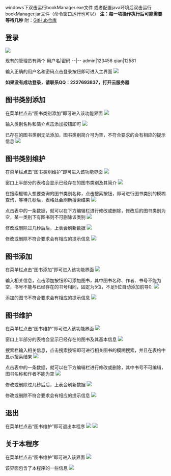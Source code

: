 windows下双击运行bookManager.exe文件
或者配置java环境后双击运行bookManager.jar文件（命令窗口运行也可以）
**注：每一项操作执行后可能需要等待几秒**
附：[GitHub仓库](https://github.com/casual-qian/BookManager)
## 登录
![](https://casual-qian.github.io/img/openGauss/%E5%9B%BE%E4%B9%A6%E7%AE%A1%E7%90%86%E7%B3%BB%E7%BB%9F%E4%BD%BF%E7%94%A8%E8%AF%B4%E6%98%8E/%E7%99%BB%E5%BD%95.png)

现有的管理员有两个
用户名|密码
--|--
admin|123456
qian|12581

输入正确的用户名和密码点击登录按钮即可进入主界面
![](https://casual-qian.github.io/img/openGauss/%E5%9B%BE%E4%B9%A6%E7%AE%A1%E7%90%86%E7%B3%BB%E7%BB%9F%E4%BD%BF%E7%94%A8%E8%AF%B4%E6%98%8E/%E4%B8%BB%E7%95%8C%E9%9D%A2.png)

**如果没有成功登录，请联系QQ：2227693837，打开云服务器**

## 图书类别添加
在菜单栏点击“图书类别添加”即可进入该功能界面
![](https://casual-qian.github.io/img/openGauss/%E5%9B%BE%E4%B9%A6%E7%AE%A1%E7%90%86%E7%B3%BB%E7%BB%9F%E4%BD%BF%E7%94%A8%E8%AF%B4%E6%98%8E/%E7%B1%BB%E5%88%AB%E7%AE%A1%E7%90%861.png)

输入类别名称和简介点击添加按钮即可
![](https://casual-qian.github.io/img/openGauss/%E5%9B%BE%E4%B9%A6%E7%AE%A1%E7%90%86%E7%B3%BB%E7%BB%9F%E4%BD%BF%E7%94%A8%E8%AF%B4%E6%98%8E/%E5%9B%BE%E4%B9%A6%E7%B1%BB%E5%88%AB%E6%B7%BB%E5%8A%A0.png)

已存在的图书类别无法添加，图书类别简介可为空，不符合要求的会有相应的提示信息
![](https://casual-qian.github.io/img/openGauss/%E5%9B%BE%E4%B9%A6%E7%AE%A1%E7%90%86%E7%B3%BB%E7%BB%9F%E4%BD%BF%E7%94%A8%E8%AF%B4%E6%98%8E/%E5%9B%BE%E4%B9%A6%E7%B1%BB%E5%88%AB%E6%B7%BB%E5%8A%A0%E9%94%99%E8%AF%AF.png)

## 图书类别维护
在菜单栏点击“图书类别维护”即可进入该功能界面
![](https://casual-qian.github.io/img/openGauss/%E5%9B%BE%E4%B9%A6%E7%AE%A1%E7%90%86%E7%B3%BB%E7%BB%9F%E4%BD%BF%E7%94%A8%E8%AF%B4%E6%98%8E/%E7%B1%BB%E5%88%AB%E7%AE%A1%E7%90%862.png)

窗口上半部分的表格会显示已经存在的图书类别及其简介
![](https://casual-qian.github.io/img/openGauss/%E5%9B%BE%E4%B9%A6%E7%AE%A1%E7%90%86%E7%B3%BB%E7%BB%9F%E4%BD%BF%E7%94%A8%E8%AF%B4%E6%98%8E/%E5%9B%BE%E4%B9%A6%E7%B1%BB%E5%88%AB%E7%BB%B4%E6%8A%A41.png)

在搜索框输入想要查询的图书类别名称，点击搜索按钮，即可进行图书类别的模糊查询，等待几秒后，表格处会刷新搜索结果
![](https://casual-qian.github.io/img/openGauss/%E5%9B%BE%E4%B9%A6%E7%AE%A1%E7%90%86%E7%B3%BB%E7%BB%9F%E4%BD%BF%E7%94%A8%E8%AF%B4%E6%98%8E/%E5%9B%BE%E4%B9%A6%E7%B1%BB%E5%88%AB%E7%BB%B4%E6%8A%A42.png)

点击表中的一条数据，就可以在下方编辑栏进行修改或删除，修改后的图书类别为空，某一类别下有图书则不可删除该类别
![](https://casual-qian.github.io/img/openGauss/%E5%9B%BE%E4%B9%A6%E7%AE%A1%E7%90%86%E7%B3%BB%E7%BB%9F%E4%BD%BF%E7%94%A8%E8%AF%B4%E6%98%8E/%E5%9B%BE%E4%B9%A6%E7%B1%BB%E5%88%AB%E7%BB%B4%E6%8A%A43.png)

修改或删除过几秒后后，上表会刷新数据
![](https://casual-qian.github.io/img/openGauss/%E5%9B%BE%E4%B9%A6%E7%AE%A1%E7%90%86%E7%B3%BB%E7%BB%9F%E4%BD%BF%E7%94%A8%E8%AF%B4%E6%98%8E/%E5%9B%BE%E4%B9%A6%E7%B1%BB%E5%88%AB%E7%BB%B4%E6%8A%A44.png)

修改或删除不符合要求会有相应的提示信息
![](https://casual-qian.github.io/img/openGauss/%E5%9B%BE%E4%B9%A6%E7%AE%A1%E7%90%86%E7%B3%BB%E7%BB%9F%E4%BD%BF%E7%94%A8%E8%AF%B4%E6%98%8E/%E5%9B%BE%E4%B9%A6%E7%B1%BB%E5%88%AB%E7%BB%B4%E6%8A%A4%E9%94%99%E8%AF%AF.png)

## 图书添加
在菜单栏点击“图书添加”即可进入该功能界面
![](https://casual-qian.github.io/img/openGauss/%E5%9B%BE%E4%B9%A6%E7%AE%A1%E7%90%86%E7%B3%BB%E7%BB%9F%E4%BD%BF%E7%94%A8%E8%AF%B4%E6%98%8E/%E5%9B%BE%E4%B9%A6%E7%AE%A1%E7%90%861.png)

输入相关信息，点击添加按钮即可添加图书，其中图书名称、作者、书号不能为空，书号不能与已经存在的书号相同，固定为5位，不足5位自动添加前导0.
![](https://casual-qian.github.io/img/openGauss/%E5%9B%BE%E4%B9%A6%E7%AE%A1%E7%90%86%E7%B3%BB%E7%BB%9F%E4%BD%BF%E7%94%A8%E8%AF%B4%E6%98%8E/%E5%9B%BE%E4%B9%A6%E6%B7%BB%E5%8A%A01.png)

添加的图书不符合要求会有相应的提示信息
![](https://casual-qian.github.io/img/openGauss/%E5%9B%BE%E4%B9%A6%E7%AE%A1%E7%90%86%E7%B3%BB%E7%BB%9F%E4%BD%BF%E7%94%A8%E8%AF%B4%E6%98%8E/%E5%9B%BE%E4%B9%A6%E6%B7%BB%E5%8A%A0%E9%94%99%E8%AF%AF.png)

## 图书维护
在菜单栏点击“图书维护”即可进入该功能界面
![](https://casual-qian.github.io/img/openGauss/%E5%9B%BE%E4%B9%A6%E7%AE%A1%E7%90%86%E7%B3%BB%E7%BB%9F%E4%BD%BF%E7%94%A8%E8%AF%B4%E6%98%8E/%E5%9B%BE%E4%B9%A6%E7%AE%A1%E7%90%862.png)

窗口上半部分的表格会显示已经存在的图书及其基本信息
![](https://casual-qian.github.io/img/openGauss/%E5%9B%BE%E4%B9%A6%E7%AE%A1%E7%90%86%E7%B3%BB%E7%BB%9F%E4%BD%BF%E7%94%A8%E8%AF%B4%E6%98%8E/%E5%9B%BE%E4%B9%A6%E7%BB%B4%E6%8A%A41.png)

搜索栏输入相关信息，点击搜索按钮即可进行相关图书的模糊搜索，并且在表格中显示搜索结果
![](https://casual-qian.github.io/img/openGauss/%E5%9B%BE%E4%B9%A6%E7%AE%A1%E7%90%86%E7%B3%BB%E7%BB%9F%E4%BD%BF%E7%94%A8%E8%AF%B4%E6%98%8E/%E5%9B%BE%E4%B9%A6%E7%BB%B4%E6%8A%A42.png)

点击表中的一条数据，就可以在下方编辑栏进行修改或删除，其中书号不可编辑，图书名称和作者不能为空
![](https://casual-qian.github.io/img/openGauss/%E5%9B%BE%E4%B9%A6%E7%AE%A1%E7%90%86%E7%B3%BB%E7%BB%9F%E4%BD%BF%E7%94%A8%E8%AF%B4%E6%98%8E/%E5%9B%BE%E4%B9%A6%E7%BB%B4%E6%8A%A43.png)

修改或删除过几秒后后，上表会刷新数据
![](https://casual-qian.github.io/img/openGauss/%E5%9B%BE%E4%B9%A6%E7%AE%A1%E7%90%86%E7%B3%BB%E7%BB%9F%E4%BD%BF%E7%94%A8%E8%AF%B4%E6%98%8E/%E5%9B%BE%E4%B9%A6%E7%BB%B4%E6%8A%A44.png)

修改或删除不符合要求会有相应的提示信息
![](https://casual-qian.github.io/img/openGauss/%E5%9B%BE%E4%B9%A6%E7%AE%A1%E7%90%86%E7%B3%BB%E7%BB%9F%E4%BD%BF%E7%94%A8%E8%AF%B4%E6%98%8E/%E5%9B%BE%E4%B9%A6%E7%BB%B4%E6%8A%A4%E9%94%99%E8%AF%AF.png)

## 退出
在菜单栏点击“图书维护”即可退出本程序
![](https://casual-qian.github.io/img/openGauss/%E5%9B%BE%E4%B9%A6%E7%AE%A1%E7%90%86%E7%B3%BB%E7%BB%9F%E4%BD%BF%E7%94%A8%E8%AF%B4%E6%98%8E/%E9%80%80%E5%87%BA1.png)
![](https://casual-qian.github.io/img/openGauss/%E5%9B%BE%E4%B9%A6%E7%AE%A1%E7%90%86%E7%B3%BB%E7%BB%9F%E4%BD%BF%E7%94%A8%E8%AF%B4%E6%98%8E/%E9%80%80%E5%87%BA2.png)

## 关于本程序
在菜单栏点击“图书维护”即可进入该界面
![](https://casual-qian.github.io/img/openGauss/%E5%9B%BE%E4%B9%A6%E7%AE%A1%E7%90%86%E7%B3%BB%E7%BB%9F%E4%BD%BF%E7%94%A8%E8%AF%B4%E6%98%8E/%E5%85%B3%E4%BA%8E%E6%9C%AC%E7%A8%8B%E5%BA%8F1.png)

该界面包含了本程序的一些信息
![](https://casual-qian.github.io/img/openGauss/%E5%9B%BE%E4%B9%A6%E7%AE%A1%E7%90%86%E7%B3%BB%E7%BB%9F%E4%BD%BF%E7%94%A8%E8%AF%B4%E6%98%8E/%E5%85%B3%E4%BA%8E%E6%9C%AC%E7%A8%8B%E5%BA%8F2.png)